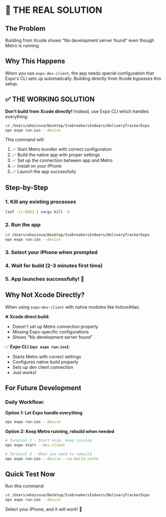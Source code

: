 # 🔧 THE REAL SOLUTION

## The Problem
Building from Xcode shows "No development server found" even though Metro is running.

## Why This Happens
When you use `expo-dev-client`, the app needs special configuration that Expo's CLI sets up automatically. Building directly from Xcode bypasses this setup.

## ✅ THE WORKING SOLUTION

**Don't build from Xcode directly!** Instead, use Expo CLI which handles everything:

```bash
cd /Users/whoisnva/Desktop/IcebreakersIndoors/DeliveryTrackerExpo
npx expo run:ios --device
```

This command will:
1. ✅ Start Metro bundler with correct configuration
2. ✅ Build the native app with proper settings
3. ✅ Set up the connection between app and Metro
4. ✅ Install on your iPhone
5. ✅ Launch the app successfully

## Step-by-Step

### 1. Kill any existing processes
```bash
lsof -ti:8081 | xargs kill -9
```

### 2. Run the app
```bash
cd /Users/whoisnva/Desktop/IcebreakersIndoors/DeliveryTrackerExpo
npx expo run:ios --device
```

### 3. Select your iPhone when prompted

### 4. Wait for build (2-3 minutes first time)

### 5. App launches successfully! 🎉

## Why Not Xcode Directly?

When using `expo-dev-client` with native modules like IndoorAtlas:

❌ **Xcode direct build:**
- Doesn't set up Metro connection properly
- Missing Expo-specific configurations
- Shows "No development server found"

✅ **Expo CLI (`npx expo run:ios`):**
- Starts Metro with correct settings
- Configures native build properly
- Sets up dev client connection
- Just works!

## For Future Development

### Daily Workflow:

**Option 1: Let Expo handle everything**
```bash
npx expo run:ios --device
```

**Option 2: Keep Metro running, rebuild when needed**
```bash
# Terminal 1 - Start once, keep running
npx expo start --dev-client

# Terminal 2 - When you need to rebuild
npx expo run:ios --device --no-build-cache
```

## Quick Test Now

Run this command:
```bash
cd /Users/whoisnva/Desktop/IcebreakersIndoors/DeliveryTrackerExpo
npx expo run:ios --device
```

Select your iPhone, and it will work! 🚀


